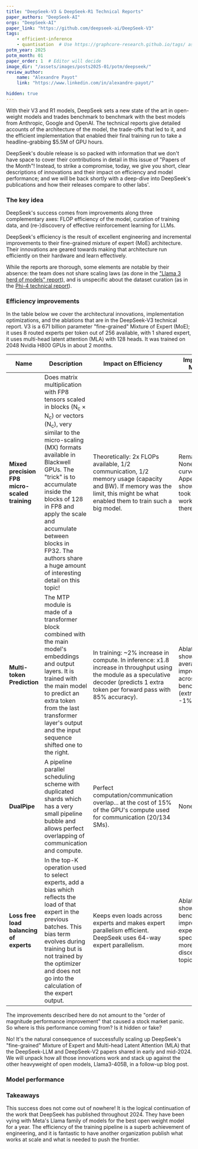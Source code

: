 ```yaml
---
title: "DeepSeek-V3 & DeepSeek-R1 Technical Reports"
paper_authors: "DeepSeek-AI"
orgs: "DeepSeek-AI"
paper_link: "https://github.com/deepseek-ai/DeepSeek-V3"
tags:
    - efficient-inference
    - quantisation  # Use https://graphcore-research.github.io/tags/ as reference
potm_year: 2025
potm_month: 01
paper_order: 1  # Editor will decide
image_dir: "/assets/images/posts2025-01/potm/deepseek/"
review_author:
    name: "Alexandre Payot"
    link: "https://www.linkedin.com/in/alexandre-payot/"

hidden: true
---
```


With their V3 and R1 models, DeepSeek sets a new state of the art in open-weight models and trades benchmark to benchmark with the best models from Anthropic, Google and OpenAI.
The technical reports give detailed accounts of the architecture of the model, the trade-offs that led to it, and the efficient implementation that enabled their final training run to take a headline-grabbing $5.5M of GPU hours.

<!-- Luke - feel free to use this in your editor's blurb at the top -->
DeepSeek's double release is so packed with information that we don't have space to cover their contributions in detail in this issue of "Papers of the Month"!
Instead, to strike a compromise, today, we give you short, clear descriptions of innovations and their impact on efficiency and model performance; and we will be back shortly with a deep-dive into DeepSeek's publications and how their releases compare to other labs'.

### The key idea

DeepSeek's success comes from improvements along three complementary axes: FLOP efficiency of the model, curation of training data, and (re-)discovery of effective reinforcement learning for LLMs.

DeepSeek's efficiency is the result of excellent engineering and incremental improvements to their fine-grained mixture of expert (MoE) architecture. Their innovations are geared towards making that architecture run efficiently on their hardware and learn effectively.

<!-- R1-key idea shaped hole -->

While the reports are thorough, some elements are notable by their absence: the team does not share scaling laws (as done in the ["Llama 3 herd of models" report](https://arxiv.org/abs/2407.21783)), and is unspecific about the dataset curation (as in the [Phi-4 technical report](https://arxiv.org/abs/2412.08905)).

### Efficiency improvements

In the table below we cover the architectural innovations, implementation optimizations, and the ablations that are in the DeepSeek-V3 technical report.
V3 is a 671 billion parameter "fine-grained" Mixture of Expert (MoE); it uses 8 routed experts per token out of 256 available, with 1 shared expert, it uses multi-head latent attention (MLA) with 128 heads. It was trained on 2048 Nvidia H800 GPUs in about 2 months.

<table>
  <thead>
    <tr>
      <th>Name</th>
      <th>Description</th>
      <th>Impact on Efficiency</th>
      <th>Impact on Model</th>
    </tr>
  </thead>
  <tbody>
    <tr>
      <td>
      <b>Mixed precision FP8 micro-scaled training</b>
      </td>
      <td>
      Does matrix multiplication with FP8 tensors scaled in blocks (N<sub>c</sub> × N<sub>c</sub>) or vectors (N<sub>c</sub>), very similar to the micro-scaling (MX) formats available in Blackwell GPUs. The "trick" is to accumulate inside the blocks of 128 in FP8 and apply the scale and accumulate between blocks in FP32. The authors share a huge amount of interesting detail on this topic!
      </td>
      <td>
      Theoretically: 2x FLOPs available, 1/2 communication, 1/2 memory usage (capacity and BW).
      If memory was the limit, this might be what enabled them to train such a big model.
      </td>
      <td>
      Remarkably, None. Loss curves in the Appendix show it, but it took a lot of work to get there.
      </td>
    </tr>
    <tr>
      <td>
      <b>Multi-token Prediction</b>
      </td>
      <td>
      The MTP module is made of a transformer block combined with the main model's embeddings and output layers. It is trained with the main model to predict an extra token from the last transformer layer's output and the input sequence shifted one to the right.
      </td>
      <td>
      In training: ~2% increase in compute. In inference: x1.8 increase in throughput using the module as a speculative decoder
      (predicts 1 extra token per forward pass with 85% accuracy).
      </td>
      <td>
      Ablations show an average 2% improvement across benchmarks (extremes: -1%, +8%).
      </td>
    </tr>
    <tr>
      <td>
      <b>DualPipe</b>
      </td>
      <td>
      A pipeline parallel scheduling scheme with duplicated shards which has a very small pipeline bubble and allows perfect overlapping of communication and compute.
      </td>
      <td>
      Perfect computation/communication overlap... at the cost of
      15% of the GPU's compute used for communication (20/134 SMs).
      </td>
      <td>
      None
      </td>
    </tr>
    <tr>
      <td>
      <b>Loss free load balancing of experts</b>
      </td>
      <td>
      In the top-K operation used to select experts, add a bias which reflects the load of that expert in the previous batches. This bias term evolves during training but is not trained by the optimizer and does not go into the calculation of the expert output.
      </td>
      <td>
      Keeps even loads across experts and makes expert parallelism efficient. DeepSeek uses 64-way expert parallelism.
      </td>
      <td>
      Ablations show ~1.5% benchmark improvement, experts specialize more on discernible topics.
      </td>
    </tr>
  </tbody>
</table>


<!--
Removed will be for the deep-dive.
- name: DeepSeekMoE
- **description:** A "fine-grained" mixture of expert: for each token v3 chooses 8 experts among 256, and adds 1 shared expert through which all tokens are processed. These MoE layers replace the Feed-Forward Networks in all but the first 3 layers.
- **impact on efficiency:** 1/10 th FLOPs per token.
- impact on model performance: unknown - would need an ablation on the same dataset with a dense transformer.
-->

The improvements described here do not amount to the "order of magnitude performance improvement" that caused a stock market panic. So where is this performance coming from? Is it hidden or fake?

No! It's the natural consequence of successfully scaling up DeepSeek's "fine-grained" Mixture of Expert and Multi-head Latent Attention (MLA) that the DeepSeek-LLM and DeepSeek-V2 papers shared in early and mid-2024.
We will unpack how all those innovations work and stack up against the other heavyweight of open models, Llama3-405B, in a follow-up blog post.

### Model performance

<!-- R1-shaped hole for your consideration-->

### Takeaways

This success does not come out of nowhere!
It is the logical continuation of the work that DeepSeek has published throughout 2024. They have been vying with Meta's Llama family of models for the best open weight model for a year.
The efficiency of the training pipeline is a superb achievement of engineering, and it is fantastic to have another organization publish what works at scale and what is needed to push the frontier.